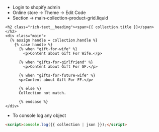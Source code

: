 - Login to shopify admin
- Online store → Theme → Edit Code
- Section → main-collection-product-grid.liquid

```React
<h2 class="rich-text__heading"><span>{{ collection.title }}</span></h2>
<div class="main">
  {% assign handle = collection.handle %}
    {% case handle %}
      {% when "gift-for-wife" %}
        <p>Content about Gift For Wife.</p>

      {% when "gifts-for-girlfriend" %}
        <p>Content about Gift For GF.</p>

      {% when "gifts-for-future-wife" %}
      <p>Content about Gift For FF.</p>
      
      {% else %}
      Collection not match.

      {% endcase %}
</div>

```

- To console log any object
```HTML
<script>console.log({{ collection | json }});</script>
```
